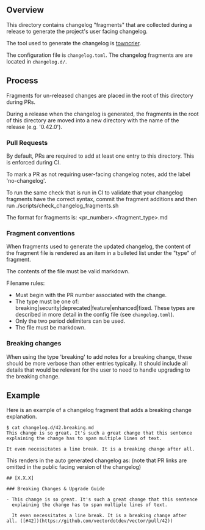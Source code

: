 ## Overview

This directory contains changelog "fragments" that are collected during a release to
generate the project's user facing changelog.

The tool used to generate the changelog is [towncrier](https://towncrier.readthedocs.io/en/stable/markdown.html).

The configuration file is `changelog.toml`.
The changelog fragments are are located in `changelog.d/`.

## Process

Fragments for un-released changes are placed in the root of this directory during PRs.

During a release when the changelog is generated, the fragments in the root of this
directory are moved into a new directory with the name of the release (e.g. '0.42.0').

### Pull Requests

By default, PRs are required to add at least one entry to this directory.
This is enforced during CI.

To mark a PR as not requiring user-facing changelog notes, add the label 'no-changelog'.

To run the same check that is run in CI to validate that your changelog fragments have
the correct syntax, commit the fragment additions and then run ./scripts/check_changelog_fragments.sh

The format for fragments is: \<pr_number\>.\<fragment_type\>.md

### Fragment conventions

When fragments used to generate the updated changelog, the content of the fragment file is
rendered as an item in a bulleted list under the "type" of fragment.

The contents of the file must be valid markdown.

Filename rules:
- Must begin with the PR number associated with the change.
- The type must be one of: breaking|security|deprecated|feature|enhanced|fixed.
  These types are described in more detail in the config file (see `changelog.toml`).
- Only the two period delimiters can be used.
- The file must be markdown.

### Breaking changes

When using the type 'breaking' to add notes for a breaking change, these should be more verbose than
other entries typically. It should include all details that would be relevant for the user to need
to handle upgrading to the breaking change.

## Example

Here is an example of a changelog fragment that adds a breaking change explanation.

    $ cat changelog.d/42.breaking.md
    This change is so great. It's such a great change that this sentence
    explaining the change has to span multiple lines of text.

    It even necessitates a line break. It is a breaking change after all.

This renders in the auto generated changelog as:
(note that PR links are omitted in the public facing version of the changelog)

    ## [X.X.X]

    ### Breaking Changes & Upgrade Guide

    - This change is so great. It's such a great change that this sentence
      explaining the change has to span multiple lines of text.

      It even necessitates a line break. It is a breaking change after all. ([#42])(https://github.com/vectordotdev/vector/pull/42))

